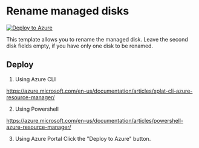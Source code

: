 # Rename managed disks

[![Deploy to Azure](http://azuredeploy.net/deploybutton.png)](https://portal.azure.com/#create/Microsoft.Template/uri/https%3A%2F%2Fraw.githubusercontent.com%2Fdcs-cloud%2Fpublic-ARMtemplate%2Fmaster%2FRENAMEmanagedDisk%2Fazuredeploy.json)


This template allows you to rename the managed disk. 
Leave the second disk fields empty, if you have only one disk to be renamed.



## Deploy

1. Using Azure CLI

  https://azure.microsoft.com/en-us/documentation/articles/xplat-cli-azure-resource-manager/

2. Using Powershell

  https://azure.microsoft.com/en-us/documentation/articles/powershell-azure-resource-manager/

3. Using Azure Portal
  Click the "Deploy to Azure" button.
